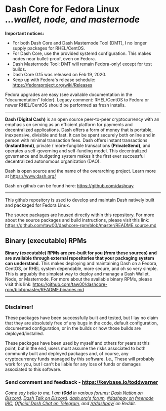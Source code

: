 # Dash Core for Fedora Linux<br />_...wallet, node, and masternode_

**Important notices:**
* For both Dash Core and Dash Masternode Tool (DMT), I no longer supply packages for RHEL/CentOS.
* For Dash Core, use the provided systemd configuration. This makes nodes near bullet-proof, even on Fedora.
* Dash Masternode Tool: DMT will remain Fedora-only! except for test builds.
* Dash Core 0.15 was released on Feb 19, 2020.
* Keep up with Fedora's release schedule: <https://fedoraproject.org/wiki/Releases>

Fedora upgrades are easy (see available documentation in the "documentation"
folder). Legacy comment: RHEL/CentOS to Fedora or newer RHEL/CentOS should be
performed as fresh installs.

---

**Dash (Digital Cash)** is an open source peer-to-peer cryptocurrency with an
emphasis on serving as an efficient platform for payments and decentralized
applications. Dash offers a form of money that is portable, inexpensive,
divisible and fast. It can be spent securely both online and in person with
minimal transaction fees. Dash offers instant transactions **(InstantSend)**,
private / more-fungible transactions **(PrivateSend)**, and operates a
self-governing and self-funding model. This decentralized governance and
budgeting system makes it the first ever successful decentralized autonomous
organization (DAO).

Dash is open source and the name of the overarching project. Learn more
at https://www.dash.org/

Dash on github can be found here: https://github.com/dashpay

---

This github repository is used to develop and maintain Dash natively built
and packaged for Fedora Linux.

The source packages are housed directly within this repository. For more about
the source packages and build instructions, please visit this link:
<https://github.com/taw00/dashcore-rpm/blob/master/README.source.md>

## Binary (executable) RPMs

**Binary (executable) RPMs are pre-built for you (from these sources) and are
available through external repositories that your packaging system can
understand.** This makes deploying and maintaining Dash on a Fedora, CentOS, or
RHEL system dependable, more secure, and oh so very simple. This is arguably
the simplest way to deploy and manage a Dash Wallet, Node, or Masternode. For
more about the available binary RPMs, please visit this link:
<https://github.com/taw00/dashcore-rpm/blob/master/README.binaries.md>

---

### Disclaimer!

These packages have been successfully built and tested, but I lay no claim that
they are absolutely free of any bugs in the code, default configuration,
documented configuration, or in the builds or how those builds are
deployed/installed.

These packages have been used by myself and others for years at this point, but
in the end, users must assume the risks associated to both community built and
deployed packages and, of course, any cryptocurrency funds managed by this
software. I.e., These will probably work for you, but I can't be liable for any
loss of funds or damages associated to this software.

### Send comment and feedback - <https://keybase.io/toddwarner>

_Come say hello to me. I am **t0dd** in various forums: [Dash Nation on
Discord](https://dashchat.org/), [Dash Talk on Discord](http://staydashy.com/),
[dash.org's forum](https://www.dash.org/forum/), [#dashpay on freenode
IRC](http://freenode.net/), [Official Dash Chat on
Telegram](https://web.telegram.org/#/im?p=@dash_chat), and
[/r/dashpay/](https://www.reddit.com/r/dashpay) on Reddit._

